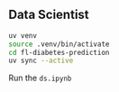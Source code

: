 ## Data Scientist

```bash
uv venv
source .venv/bin/activate
cd fl-diabetes-prediction
uv sync --active
```

Run the `ds.ipynb`